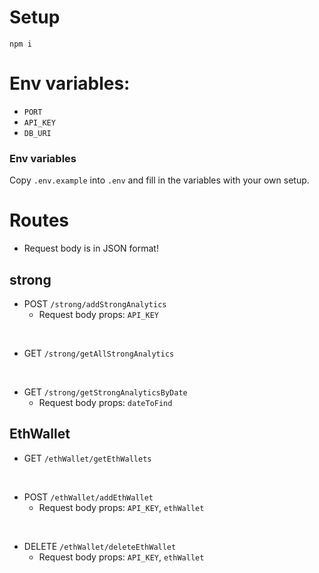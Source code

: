 # Setup
`npm i`

# Env variables:
- `PORT`
- `API_KEY`
- `DB_URI`

### Env variables
Copy `.env.example` into `.env` and fill in the variables with your own setup.

# Routes

- Request body is in JSON format!

## strong
- POST `/strong/addStrongAnalytics`
  - Request body props: `API_KEY`

<br>

- GET `/strong/getAllStrongAnalytics`

<br>

- GET `/strong/getStrongAnalyticsByDate`
  - Request body props: `dateToFind`

## EthWallet

- GET `/ethWallet/getEthWallets`

<br>

- POST `/ethWallet/addEthWallet`
  - Request body props: `API_KEY`, `ethWallet`

<br>

- DELETE `/ethWallet/deleteEthWallet`
  - Request body props: `API_KEY`, `ethWallet`
